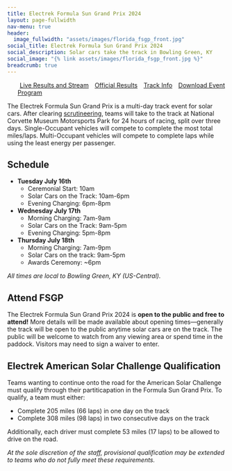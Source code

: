 ```yaml
---
title: Electrek Formula Sun Grand Prix 2024
layout: page-fullwidth
nav-menu: true
header:
  image_fullwidth: "assets/images/florida_fsgp_front.jpg"
social_title: Electrek Formula Sun Grand Prix 2024
social_description: Solar cars take the track in Bowling Green, KY
social_image: "{% link assets/images/florida_fsgp_front.jpg %}"
breadcrumb: true
---
```



<ul class="actions">
<a href="./live/" class="button special" style="margin:5px">Live Results and Stream</a>
<a href="./results/" class="button special" style="margin:5px">Official Results</a>
<a href="./track/" class="button special" style="margin:5px">Track Info</a>
<a href="https://www.americansolarchallenge.org/ASC/wp-content/uploads/2024/06/ASC-2024-Event-Program.pdf" class="button special" style="margin:5px">Download Event Program</a>
</ul>


The Electrek Formula Sun Grand Prix is a multi-day track event for solar cars. After clearing [scrutineering](./../scrutineering/), teams will take to the track at National Corvette Museum Motorsports Park for 24 hours of racing, split over three days. Single-Occupant vehicles will compete to complete the most total miles/laps. Multi-Occupant vehicles will compete to complete laps while using the least energy per passenger. 

## Schedule

- **Tuesday July 16th**
  - Ceremonial Start: 10am
  - Solar Cars on the Track: 10am-6pm
  - Evening Charging: 6pm-8pm
- **Wednesday July 17th**
  - Morning Charging: 7am-9am
  - Solar Cars on the Track: 9am-5pm
  - Evening Charging: 5pm-8pm
- **Thursday July 18th**
  - Morning Charging: 7am-9pm
  - Solar Cars on the track: 9am-5pm
  - Awards Ceremony: ~6pm

_All times are local to Bowling Green, KY (US-Central)._  

## Attend FSGP

The Electrek Formula Sun Grand Prix 2024 is **open to the public and free to attend!** More details will be made available about opening times—generally the track will be open to the public anytime solar cars are on the track. The public will be welcome to watch from any viewing area or spend time in the paddock. Visitors may need to sign a waiver to enter. 

## Electrek American Solar Challenge Qualification

Teams wanting to continue onto the road for the American Solar Challenge must qualify through their partiticapation in the Formula Sun Grand Prix. To qualify, a team must either: 
- Complete 205 miles (66 laps) in one day on the track
- Complete 308 miles (98 laps) in two consecutive days on the track

Additionally, each driver must complete 53 miles (17 laps) to be allowed to drive on the road. 

_At the sole discretion of the staff, provisional qualification may be extended to teams who do not fully meet these requirements._